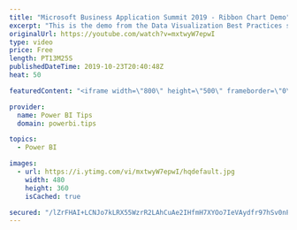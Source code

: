 ```yaml
---
title: "Microsoft Business Application Summit 2019 - Ribbon Chart Demo"
excerpt: "This is the demo from the Data Visualization Best Practices session BRK 3023 from the Microsoft Business Application Summit"
originalUrl: https://youtube.com/watch?v=mxtwyW7epwI
type: video
price: Free
length: PT13M25S
publishedDateTime: 2019-10-23T20:40:48Z
heat: 50

featuredContent: "<iframe width=\"800\" height=\"500\" frameborder=\"0\" src=\"https://www.youtube.com/embed/mxtwyW7epwI\" allow=\"accelerometer; autoplay; encrypted-media; gyroscope; picture-in-picture\" allowfullscreen></iframe>"

provider:
  name: Power BI Tips
  domain: powerbi.tips

topics:
  - Power BI

images:
  - url: https://i.ytimg.com/vi/mxtwyW7epwI/hqdefault.jpg
    width: 480
    height: 360
    isCached: true

secured: "/lZrFHAI+LCNJo7kLRX55WzrR2LAhCuAe2IHfmH7XYOo7IeVAydfr97hSv0nP+b65J3rU7oppWuNbqJ857jcBwWbS0ReuAYwO7xH5RCudyORIe3eCfHKO3Hrykgwlz6lDsAjN+625UO/dkcQWEIgJEwN02YRQSuzEetePu78P1Y94LwwXd9nDHgkby5Dmzrbtn0k2n9u7Hn+DymbbXVg9/8DFABg7YWs+zEzeJl6UwiAXtXHgfmQIbCyzgXTG5lninXFp3FuoydPHwIrqKAYHbGPh9zNJnyEPjV55VgmiVhLmrGVhSGeVLBte6u7zi+5xlojvSK8St6+wIeuGivcQxnFmlIcqf79ysI6AY2L1nN7pfl0Y0VOQ3K32oaS3fBSAjmgzQ2VhYzthuthBOO+OkzuJRIr0FRxfr4e6x+w13Q=;wG+UFt5g7eA6QkI9pf/h2w=="
---
```



